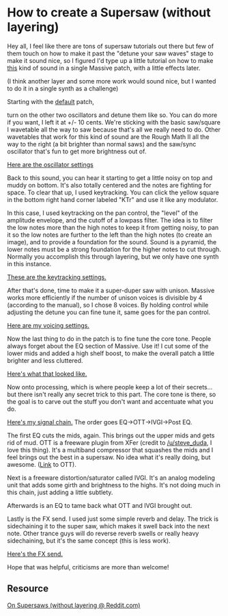 # How to create a Supersaw (without layering)

Hey all, I feel like there are tons of supersaw tutorials out there but few of them touch on how to make it past the "detune your saw waves" stage to make it sound nice, so I figured I'd type up a little tutorial on how to make [this](https://soundcloud.com/holy-city/supersaw-w-fx/s-XuNSc) kind of sound in a single Massive patch, with a little effects later.

(I think another layer and some more work would sound nice, but I wanted to do it in a single synth as a challenge)

Starting with the [default](http://i.imgur.com/VOofJe3.png) patch,

turn on the other two oscillators and detune them like so. You can do more if you want, I left it at +/- 10 cents. We're sticking with the basic saw/square I wavetable all the way to saw because that's all we really need to do. Other wavetables that work for this kind of sound are the Rough Math II all the way to the right (a bit brighter than normal saws) and the saw/sync oscillator that's fun to get more brightness out of.

[Here are the oscillator settings](http://i.imgur.com/dnCq47R.png)

Back to this sound, you can hear it starting to get a little noisy on top and muddy on bottom. It's also totally centered and the notes are fighting for space. To clear that up, I used keytracking. You can click the yellow square in the bottom right hand corner labeled "KTr" and use it like any modulator.

In this case, I used keytracking on the pan control, the "level" of the amplitude envelope, and the cutoff of a lowpass filter. The idea is to filter the low notes more than the high notes to keep it from getting noisy, to pan it so the low notes are further to the left than the high notes (to create an image), and to provide a foundation for the sound. Sound is a pyramid, the lower notes must be a strong foundation for the higher notes to cut through. Normally you accomplish this through layering, but we only have one synth in this instance.

[These are the keytracking settings.](http://i.imgur.com/ZFryGbl.png)

After that's done, time to make it a super-duper saw with unison. Massive works more efficiently if the number of unison voices is divisible by 4 (according to the manual), so I chose 8 voices. By holding control while adjusting the detune you can fine tune it, same goes for the pan control.

[Here are my voicing settings.](http://i.imgur.com/kK6SC0r.png)

Now the last thing to do in the patch is to fine tune the core tone. People always forget about the EQ section of Massive. Use it! I cut some of the lower mids and added a high shelf boost, to make the overall patch a little brighter and less cluttered.

[Here's what that looked like.](http://i.imgur.com/ZFryGbl.png)

Now onto processing, which is where people keep a lot of their secrets... but there isn't really any secret trick to this part. The core tone is there, so the goal is to carve out the stuff you don't want and accentuate what you do.

[Here's my signal chain.](http://i.imgur.com/L9VYDrj.png) The order goes EQ->OTT->IVGI->Post EQ.

The first EQ cuts the mids, again. This brings out the upper mids and gets rid of mud. OTT is a freeware plugin from XFer (credit to [/u/steve_duda](https://www.reddit.com/u/steve_duda), I love this thing). It's a multiband compressor that squashes the mids and I feel brings out the best in a supersaw. No idea what it's really doing, but awesome. ([Link](http://xferrecords.com/freeware/) to OTT).

Next is a freeware distortion/saturator called IVGI. It's an analog modeling unit that adds some girth and brightness to the highs. It's not doing much in this chain, just adding a little subtlety.

Afterwards is an EQ to tame back what OTT and IVGI brought out.

Lastly is the FX send. I used just some simple reverb and delay. The trick is sidechaining it to the super saw, which makes it swell back into the next note. Other trance guys will do reverse reverb swells or really heavy sidechaining, but it's the same concept (this is less work).

[Here's the FX send.](http://i.imgur.com/WuLxZXG.png)

Hope that was helpful, criticisms are more than welcome!

## Resource

[On Supersaws (without layering @ Reddit.com)](https://www.reddit.com/r/edmproduction/comments/1xhcj6/on_supersaws_without_layering/)